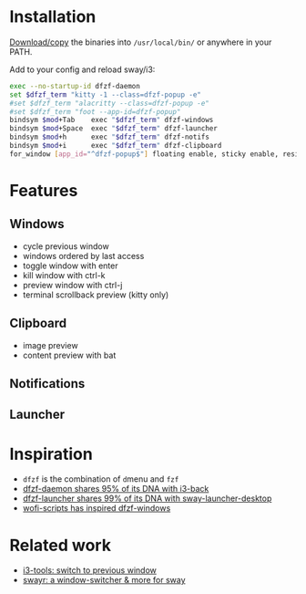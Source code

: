 # Installation

[Download/copy](https://github.com/parisni/dfzf/releases) the binaries into `/usr/local/bin/` or anywhere in your PATH.

Add to your config and reload sway/i3:
```bash
exec --no-startup-id dfzf-daemon
set $dfzf_term "kitty -1 --class=dfzf-popup -e"
#set $dfzf_term "alacritty --class=dfzf-popup -e"
#set $dfzf_term "foot --app-id=dfzf-popup"
bindsym $mod+Tab    exec "$dfzf_term" dfzf-windows
bindsym $mod+Space  exec "$dfzf_term" dfzf-launcher
bindsym $mod+h      exec "$dfzf_term" dfzf-notifs
bindsym $mod+i      exec "$dfzf_term" dfzf-clipboard
for_window [app_id="^dfzf-popup$"] floating enable, sticky enable, resize set 60 ppt 70 ppt, border pixel 6
```

# Features

## Windows

- cycle previous window
- windows ordered by last access
- toggle window with enter
- kill window with ctrl-k
- preview window with ctrl-j
- terminal scrollback preview (kitty only)


## Clipboard

- image preview
- content preview with bat

## Notifications

## Launcher

# Inspiration

- `dfzf` is the combination of `d`menu and `fzf` 
- [dfzf-daemon shares 95% of its DNA with i3-back](https://github.com/Cretezy/i3-back)
- [dfzf-launcher shares 99% of its DNA with sway-launcher-desktop](https://github.com/Biont/sway-launcher-desktop/tree/master)
- [wofi-scripts has inspired dfzf-windows](https://github.com/tobiaspc/wofi-scripts)

# Related work

- [i3-tools: switch to previous window](https://github.com/dinAlt/i3-tools)
- [swayr: a window-switcher & more for sway](https://sr.ht/~tsdh/swayr/)
